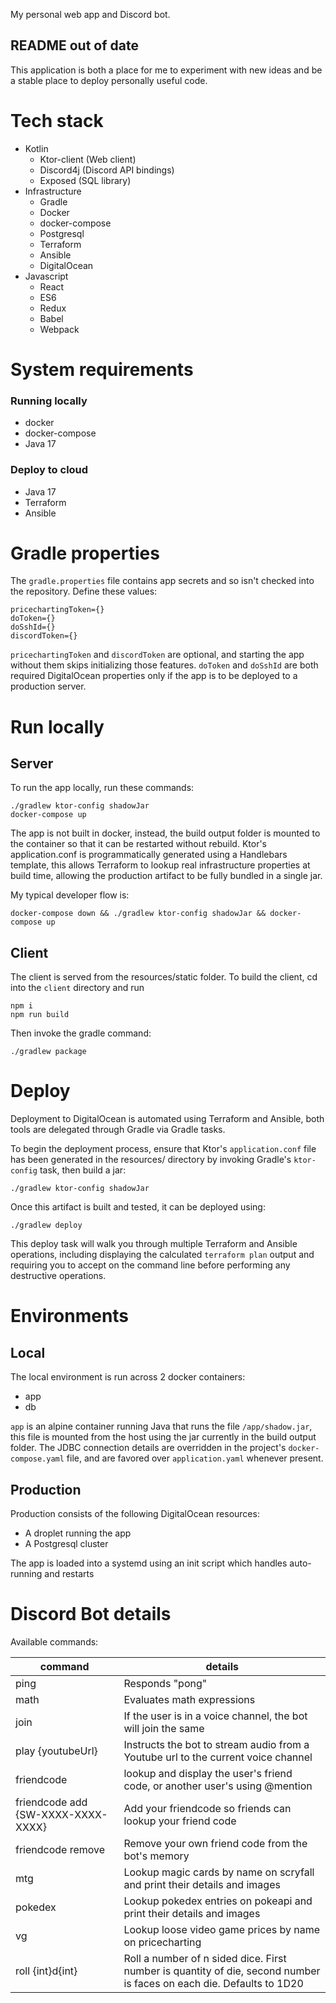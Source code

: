 My personal web app and Discord bot.

## README out of date

This application is both a place for me to experiment with new ideas
and be a stable place to deploy personally useful code.

# Tech stack

* Kotlin
  * Ktor-client (Web client)
  * Discord4j (Discord API bindings)
  * Exposed (SQL library)
* Infrastructure
  * Gradle
  * Docker
  * docker-compose
  * Postgresql
  * Terraform
  * Ansible
  * DigitalOcean
* Javascript
  * React
  * ES6
  * Redux
  * Babel
  * Webpack


# System requirements

### Running locally
* docker
* docker-compose
* Java 17

### Deploy to cloud
* Java 17
* Terraform
* Ansible


# Gradle properties

The `gradle.properties` file contains app secrets and so isn't checked into the repository.  Define these values:

    pricechartingToken={}
    doToken={}
    doSshId={}
    discordToken={}

`pricechartingToken` and `discordToken` are optional, and starting the app without them skips initializing those features.
`doToken` and `doSshId` are both required DigitalOcean properties only if the app is to be deployed to a production server.

# Run locally

## Server
To run the app locally, run these commands:

    ./gradlew ktor-config shadowJar
    docker-compose up

The app is not built in docker, instead, the build output folder is mounted to the container so that it
can be restarted without rebuild.  Ktor's application.conf is programmatically generated using a Handlebars template, 
this allows Terraform to lookup real infrastructure properties at build time, allowing the production artifact to be
fully bundled in a single jar.

My typical developer flow is:

    docker-compose down && ./gradlew ktor-config shadowJar && docker-compose up

## Client
The client is served from the resources/static folder.  To build the client, cd into the `client` directory and
run

    npm i
    npm run build

Then invoke the gradle command:

    ./gradlew package

# Deploy

Deployment to DigitalOcean is automated using Terraform and Ansible, both tools are delegated through Gradle via Gradle tasks.

To begin the deployment process, ensure that Ktor's `application.conf` file has been generated in the resources/ 
directory by invoking Gradle's `ktor-config` task, then build a jar:

    ./gradlew ktor-config shadowJar

Once this artifact is built and tested, it can be deployed using:

    ./gradlew deploy


This deploy task will walk you through multiple Terraform and Ansible operations, including displaying the calculated 
`terraform plan` output and requiring you to accept on the command line before performing any destructive operations.


# Environments

## Local

The local environment is run across 2 docker containers:
* app
* db

`app` is an alpine container running Java that runs the file `/app/shadow.jar`, this file is mounted from the host using
the jar currently in the build output folder.  The JDBC connection details are overridden in the project's `docker-compose.yaml`
file, and are favored over `application.yaml` whenever present.

## Production

Production consists of the following DigitalOcean resources:
* A droplet running the app
* A Postgresql cluster

The app is loaded into a systemd using an init script which handles auto-running and restarts 

# Discord Bot details

Available commands:

| command                            | details                                                                                                                |
|------------------------------------|------------------------------------------------------------------------------------------------------------------------|
| ping                               | Responds "pong"                                                                                                        |
| math                               | Evaluates math expressions                                                                                             |
| join                               | If the user is in a voice channel, the bot will join the same                                                          |
| play {youtubeUrl}                  | Instructs the bot to stream audio from a Youtube url to the current voice channel                                      |
| friendcode                         | lookup and display the user's friend code, or another user's using @mention                                            |
| friendcode add {SW-XXXX-XXXX-XXXX} | Add your friendcode so friends can lookup your friend code                                                             |
| friendcode remove                  | Remove your own friend code from the bot's memory                                                                      |
| mtg                                | Lookup magic cards by name on scryfall and print their details and images                                              |
| pokedex                            | Lookup pokedex entries on pokeapi and print their details and images                                                   |
| vg                                 | Lookup loose video game prices by name on pricecharting                                                                |
| roll {int}d{int}                   | Roll a number of n sided dice.  First number is quantity of die, second number is faces on each die.  Defaults to 1D20 |